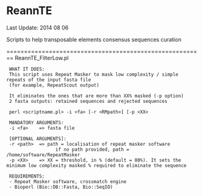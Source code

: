 ReannTE
=======
Last Update: 2014 08 06


Scripts to help transposable elements consensus sequences curation



========================================================
ReannTE_FilterLow.pl

     WHAT IT DOES: 
	 This script uses Repeat Masker to mask low complexity / simple repeats of the input fasta file
	 (for example, RepeatScout output)
	 
	 It eliminates the ones that are more than XX% masked (-p option)
	 2 fasta outputs: retained sequences and rejected sequences
	 	 
	 perl <scriptname.pl> -i <fa> [-r <RMpath>] [-p <XX>
	
     MANDATORY ARGUMENTS:
	 -i <fa>    => fasta file
	
     [OPTIONAL ARGUMENTS]:
	 -r <path>  => path = localisation of repeat masker software
	                  if no path provided, path = /home/software/RepeatMasker		          
	 -p <XX>    => XX = threshold, in % (default = 80%). It sets the minimum low complexity masked % required to eliminate the sequence
	                  
     REQUIREMENTS:
	 - Repeat Masker software, crossmatch engine
	 - Bioperl (Bio::DB::Fasta, Bio::SeqIO)

	